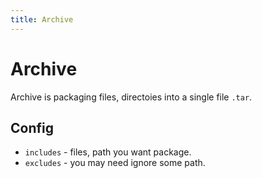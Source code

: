 ```yaml
---
title: Archive
---
```


# Archive


Archive is packaging files, directoies into a single file `.tar`.

## Config

- `includes` - files, path you want package.
- `excludes` - you may need ignore some path.

